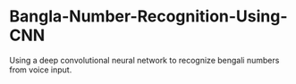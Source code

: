 # Bangla-Number-Recognition-Using-CNN
Using a deep convolutional neural network to recognize bengali numbers from voice input.
